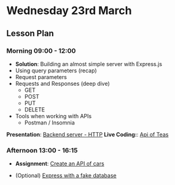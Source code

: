 # Wednesday 23rd March

## Lesson Plan

### Morning 09:00 - 12:00

+ **Solution**: Building an almost simple server with Express.js
+ Using query parameters (recap)
+ Request parameters
+ Requests and Responses (deep dive)
  + GET
  + POST
  + PUT
  + DELETE
+ Tools when working with APIs
    + Postman / Insomnia

**Presentation**: [Backend server - HTTP](https://docs.google.com/presentation/d/1x7VynkZ_hc0nzRoNuTBN1j9PnfxGg3xOsMl7dIBiy7s/edit?usp=sharing)
**Live Coding:**: [Api of Teas](https://github.com/GillesDCI/express-http-verbs-example-e27)

### Afternoon 13:00 - 16:15

+ **Assignment**: [Create an API of cars](https://github.com/GillesDCI/express-http-methods-assignment)

+ (Optional) [Express with a fake database](https://github.com/FrancoSpeziali/express-with-fake-database)

